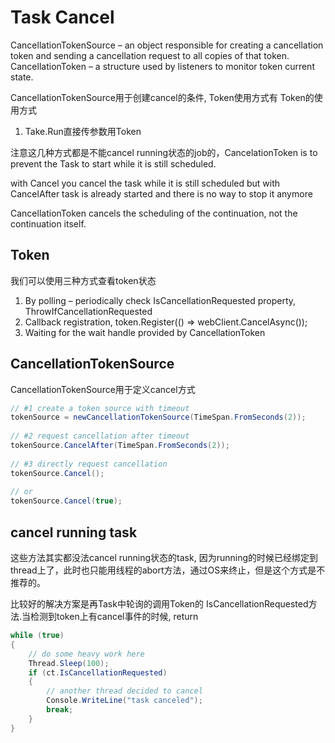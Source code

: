 # Task Cancel

CancellationTokenSource – an object responsible for creating a cancellation token and sending a cancellation request to all copies of that token.
CancellationToken – a structure used by listeners to monitor token current state.

CancellationTokenSource用于创建cancel的条件, Token使用方式有
Token的使用方式
1. Take.Run直接传参数用Token

注意这几种方式都是不能cancel running状态的job的，CancelationToken is to prevent the Task to start while it is still scheduled.

with Cancel you cancel the task while it is still scheduled but with CancelAfter task is already started and there is no way to stop it anymore

CancellationToken cancels the scheduling of the continuation, not the continuation itself.
## Token
我们可以使用三种方式查看token状态
1. By polling – periodically check IsCancellationRequested property, ThrowIfCancellationRequested
2. Callback registration, token.Register(() => webClient.CancelAsync());
3. Waiting for the wait handle provided by CancellationToken

## CancellationTokenSource
CancellationTokenSource用于定义cancel方式

``` c#
// #1 create a token source with timeout
tokenSource = newCancellationTokenSource(TimeSpan.FromSeconds(2));
 
// #2 request cancellation after timeout
tokenSource.CancelAfter(TimeSpan.FromSeconds(2));
 
// #3 directly request cancellation
tokenSource.Cancel();
 
// or
tokenSource.Cancel(true);
```

## cancel running task
这些方法其实都没法cancel running状态的task, 因为running的时候已经绑定到thread上了，此时也只能用线程的abort方法，通过OS来终止，但是这个方式是不推荐的。

比较好的解决方案是再Task中轮询的调用Token的
IsCancellationRequested方法.当检测到token上有cancel事件的时候, return 

``` c#
while (true)
{
    // do some heavy work here
    Thread.Sleep(100);
    if (ct.IsCancellationRequested)
    {
        // another thread decided to cancel
        Console.WriteLine("task canceled");
        break;
    }
}
```
